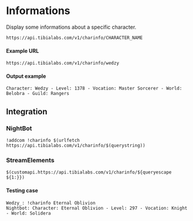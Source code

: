 # Informations

Display some informations about a specific character.

`https://api.tibialabs.com/v1/charinfo/CHARACTER_NAME`

#### Example URL

`https://api.tibialabs.com/v1/charinfo/wedzy`

#### Output example

```
Character: Wedzy - Level: 1378 - Vocation: Master Sorcerer - World: Belobra - Guild: Rangers
```

## Integration

### NightBot

```
!addcom !charinfo $(urlfetch https://api.tibialabs.com/v1/charinfo/$(querystring))
```

### StreamElements

```
$(customapi.https://api.tibialabs.com/v1/charinfo/${queryescape ${1:}})
```

#### Testing case

```
Wedzy_: !charinfo Eternal Oblivion
Nightbot: Character: Eternal Oblivion - Level: 297 - Vocation: Knight - World: Solidera
```
